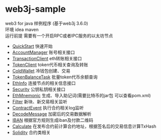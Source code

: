 # web3j-sample
web3 for java 样例程序 (基于web3j 3.6.0)   
环境 idea maven  
运行前提 需要有一个开启RPC或者IPC服务的以太坊节点

- [QuickStart](https://github.com/zhuszqwe/web3--api/blob/main/src/main/java/com/ethjava/QuickStart.java) 快速开始
- [AccountManager](https://github.com/zhuszqwe/web3--api/blob/main/src/main/java/com/ethjava/AccountManager.java) 账号相关接口
- [TransactionClient](https://github.com/zhuszqwe/web3--api/blob/main/src/main/java/com/ethjava/TransactionClient.java) eth转账相关接口
- [TokenClient](https://github.com/zhuszqwe/web3--api/blob/main/src/main/java/com/ethjava/TokenClient.java) token代币相关查询及转账
- [ColdWallet](https://github.com/zhuszqwe/web3--api/blob/main/src/main/java/com/ethjava/ColdWallet.java) 冷钱包创建、交易
- [TokenBalanceTask](https://github.com/zhuszqwe/web3--api/blob/main/src/main/java/com/ethjava/TokenBalanceTask.java) 批量token代币余额查询
- [EthInfo](https://github.com/zhuszqwe/web3--api/blob/main/src/main/java/com/ethjava/EthInfo.java) 连接节点的相关信息接口
- [Security](https://github.com/zhuszqwe/web3--api/blob/main/src/main/java/com/ethjava/Security.java) 公钥私钥相关接口
- [EthMnemonic](https://github.com/zhuszqwe/web3--api/blob/main/src/main/java/com/ethjava/EthMnemonic.java) 生成、导入助记词(需要比特币的jar包 可以查看pom.xml)
- [Filter](https://github.com/zhuszqwe/web3--api/blob/main/src/main/java/com/ethjava/Filter.java) 新块、新交易相关监听
- [ContractEvent](https://github.com/zhuszqwe/web3--api/blob/main/src/main/java/com/ethjava/ContractEvent.java) 执行合约相关log监听
- [DecodeMessage](https://github.com/zhuszqwe/web3--api/blob/main/src/main/java/com/ethjava/DecodeMessage.java) 加密后的交易数据解析
- [IBAN](https://github.com/zhuszqwe/web3--api/blob/main/src/main/java/com/ethjava/IBAN.java) 根据官方规则生成iban及付款二维码
- [Calculate](https://github.com/zhuszqwe/web3--api/blob/main/src/main/java/com/ethjava/Calculate.java) 在发布合约前计算合约地址，根据签名后的交易信息计算TxHash
- [Solidity](https://github.com/zhuszqwe/web3--api/tree/main/src/main/java/com/ethjava/sol) 合约类相关

